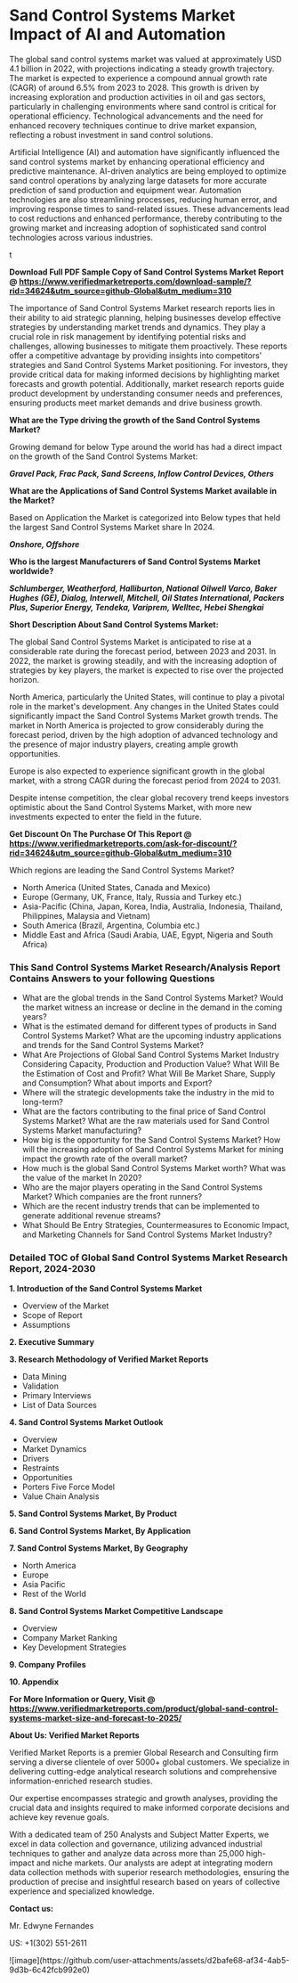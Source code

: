 <h1>Sand Control Systems Market Impact of AI and Automation</h1><p>The global sand control systems market was valued at approximately USD 4.1 billion in 2022, with projections indicating a steady growth trajectory. The market is expected to experience a compound annual growth rate (CAGR) of around 6.5% from 2023 to 2028. This growth is driven by increasing exploration and production activities in oil and gas sectors, particularly in challenging environments where sand control is critical for operational efficiency. Technological advancements and the need for enhanced recovery techniques continue to drive market expansion, reflecting a robust investment in sand control solutions.</p><p>Artificial Intelligence (AI) and automation have significantly influenced the sand control systems market by enhancing operational efficiency and predictive maintenance. AI-driven analytics are being employed to optimize sand control operations by analyzing large datasets for more accurate prediction of sand production and equipment wear. Automation technologies are also streamlining processes, reducing human error, and improving response times to sand-related issues. These advancements lead to cost reductions and enhanced performance, thereby contributing to the growing market and increasing adoption of sophisticated sand control technologies across various industries.</p>t</p><p id="" class=""><strong>Download Full PDF Sample Copy of Sand Control Systems Market Report @ <a href="https://www.verifiedmarketreports.com/download-sample/?rid=34624&utm_source=github-Global&utm_medium=310" target="_blank">https://www.verifiedmarketreports.com/download-sample/?rid=34624&utm_source=github-Global&utm_medium=310</a></strong></p><p>The importance of&nbsp;Sand Control Systems Market research reports lies in their ability to aid strategic planning, helping businesses develop effective strategies by understanding market trends and dynamics. They play a crucial role in risk management by identifying potential risks and challenges, allowing businesses to mitigate them proactively. These reports offer a competitive advantage by providing insights into competitors' strategies and Sand Control Systems Market positioning. For investors, they provide critical data for making informed decisions by highlighting market forecasts and growth potential. Additionally, market research reports guide product development by understanding consumer needs and preferences, ensuring products meet market demands and drive business growth.</p><p><strong>What are the&nbsp;Type driving the growth of the Sand Control Systems Market?</strong></p><p id="" class="">Growing demand for below Type around the world has had a direct impact on the growth of the Sand Control Systems Market:</p><em><strong>Gravel Pack, Frac Pack, Sand Screens, Inflow Control Devices, Others</strong></em></p><strong>What are the&nbsp;Applications&nbsp;of Sand Control Systems Market available in the Market?</strong></p><p id="" class="">Based on Application the Market is categorized into Below types that held the largest Sand Control Systems Market share In 2024.</p><em><strong>Onshore, Offshore</strong></em></p><strong>Who is the largest Manufacturers of Sand Control Systems Market worldwide?</strong></p><p><em><strong>Schlumberger, Weatherford, Halliburton, National Oilwell Varco, Baker Hughes (GE), Dialog, Interwell, Mitchell, Oil States International, Packers Plus, Superior Energy, Tendeka, Variprem, Welltec, Hebei Shengkai</strong></em></p><p id="" class=""><strong>Short Description About Sand Control Systems Market:</strong></p><p>The global Sand Control Systems Market is anticipated to rise at a considerable rate during the forecast period, between 2023 and 2031. In 2022, the market is growing steadily, and with the increasing adoption of strategies by key players, the market is expected to rise over the projected horizon.</p><p>North America, particularly the United States, will continue to play a pivotal role in the market's development. Any changes in the United States could significantly impact the Sand Control Systems Market growth trends. The market in North America is projected to grow considerably during the forecast period, driven by the high adoption of advanced technology and the presence of major industry players, creating ample growth opportunities.</p><p>Europe is also expected to experience significant growth in the global market, with a strong CAGR during the forecast period from 2024 to 2031.</p><p>Despite intense competition, the clear global recovery trend keeps investors optimistic about the Sand Control Systems Market, with more new investments expected to enter the field in the future.</p><p id="" class=""><strong>Get Discount On The Purchase Of This Report @ <a href="https://www.verifiedmarketreports.com/ask-for-discount/?rid=34624&utm_source=github-Global&utm_medium=310" target="_blank">https://www.verifiedmarketreports.com/ask-for-discount/?rid=34624&utm_source=github-Global&utm_medium=310</a></strong></p>Which regions are leading the Sand Control Systems Market?</p><ul><li>North America (United States, Canada and Mexico)</li><li>Europe (Germany, UK, France, Italy, Russia and Turkey etc.)</li><li>Asia-Pacific (China, Japan, Korea, India, Australia, Indonesia, Thailand, Philippines, Malaysia and Vietnam)</li><li>South America (Brazil, Argentina, Columbia etc.)</li><li>Middle East and Africa (Saudi Arabia, UAE, Egypt, Nigeria and South Africa)</li></ul><h3 id="" class="">This Sand Control Systems Market Research/Analysis Report Contains Answers to your following Questions</h3><ul><li>What are the global trends in the Sand Control Systems Market? Would the market witness an increase or decline in the demand in the coming years?</li><li>What is the estimated demand for different types of products in Sand Control Systems Market? What are the upcoming industry applications and trends for the Sand Control Systems Market?</li><li>What Are Projections of Global Sand Control Systems Market Industry Considering Capacity, Production and Production Value? What Will Be the Estimation of Cost and Profit? What Will Be Market Share, Supply and Consumption? What about imports and Export?</li><li>Where will the strategic developments take the industry in the mid to long-term?</li><li>What are the factors contributing to the final price of Sand Control Systems Market? What are the raw materials used for Sand Control Systems Market manufacturing?</li><li>How big is the opportunity for the Sand Control Systems Market? How will the increasing adoption of Sand Control Systems Market for mining impact the growth rate of the overall market?</li><li>How much is the global Sand Control Systems Market worth? What was the value of the market In 2020?</li><li>Who are the major players operating in the Sand Control Systems Market? Which companies are the front runners?</li><li>Which are the recent industry trends that can be implemented to generate additional revenue streams?</li><li>What Should Be Entry Strategies, Countermeasures to Economic Impact, and Marketing Channels for Sand Control Systems Market Industry?</li></ul><h3 id="" class="">Detailed TOC of Global Sand Control Systems Market Research Report, 2024-2030</h3><p id="" class=""><strong>1. Introduction of the Sand Control Systems Market</strong></p><ul><li>Overview of the Market</li><li>Scope of Report</li><li>Assumptions</li></ul><p id="" class=""><strong>2. Executive Summary</strong></p><p id="" class=""><strong>3. Research Methodology of Verified Market Reports</strong></p><ul><li>Data Mining</li><li>Validation</li><li>Primary Interviews</li><li>List of Data Sources</li></ul><p id="" class=""><strong>4. Sand Control Systems Market Outlook</strong></p><ul><li>Overview</li><li>Market Dynamics</li><li>Drivers</li><li>Restraints</li><li>Opportunities</li><li>Porters Five Force Model</li><li>Value Chain Analysis</li></ul><p id="" class=""><strong>5. Sand Control Systems Market, By Product</strong></p><p id="" class=""><strong>6. Sand Control Systems Market, By Application</strong></p><p id="" class=""><strong>7. Sand Control Systems Market, By Geography</strong></p><ul><li>North America</li><li>Europe</li><li>Asia Pacific</li><li>Rest of the World</li></ul><p id="" class=""><strong>8. Sand Control Systems Market Competitive Landscape</strong></p><ul><li>Overview</li><li>Company Market Ranking</li><li>Key Development Strategies</li></ul><p id="" class=""><strong>9. Company Profiles</strong></p><p id="" class=""><strong>10. Appendix</strong></p><p id="" class=""><strong>For More Information or Query, Visit @ <a href="https://www.verifiedmarketreports.com/product/global-sand-control-systems-market-size-and-forecast-to-2025/" target="_blank">https://www.verifiedmarketreports.com/product/global-sand-control-systems-market-size-and-forecast-to-2025/</a></strong></p><p id="" class=""><strong>About Us: Verified Market Reports</strong></p><p id="" class="">Verified Market Reports is a premier Global Research and Consulting firm serving a diverse clientele of over 5000+ global customers. We specialize in delivering cutting-edge analytical research solutions and comprehensive information-enriched research studies.</p><p id="" class="">Our expertise encompasses strategic and growth analyses, providing the crucial data and insights required to make informed corporate decisions and achieve key revenue goals.</p><p id="" class="">With a dedicated team of 250 Analysts and Subject Matter Experts, we excel in data collection and governance, utilizing advanced industrial techniques to gather and analyze data across more than 25,000 high-impact and niche markets. Our analysts are adept at integrating modern data collection methods with superior research methodologies, ensuring the production of precise and insightful research based on years of collective experience and specialized knowledge.</p><p id="" class=""><strong>Contact us:</strong></p><p id="" class="">Mr. Edwyne Fernandes</p><p id="" class="">US: +1(302) 551-2611</p>
![image](https://github.com/user-attachments/assets/d2bafe68-af34-4ab5-9d3b-6c42fcb992e0)
